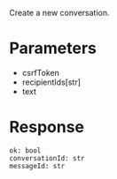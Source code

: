 Create a new conversation.

# Parameters
- csrfToken
- recipientIds[str]
- text

# Response
```
ok: bool
conversationId: str
messageId: str
```